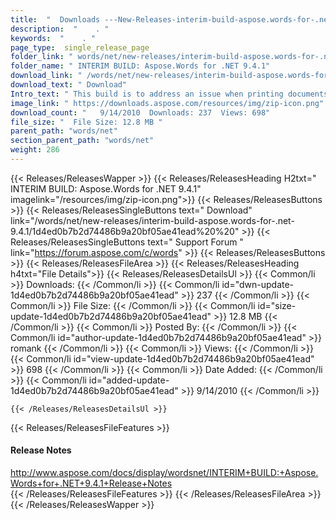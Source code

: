 ```yaml
---
title:  "  Downloads ---New-Releases-interim-build-aspose.words-for-.net-9.4.1 . " 
description:  "    . " 
keywords:  "    . " 
page_type:  single_release_page
folder_link: " words/net/new-releases/interim-build-aspose.words-for-.net-9.4.1/"
folder_name: " INTERIM BUILD: Aspose.Words for .NET 9.4.1"
download_link: " /words/net/new-releases/interim-build-aspose.words-for-.net-9.4.1/1d4ed0b7b2d74486b9a20bf05ae41ead"
download_text: " Download"
Intro_text: " This build is to address an issue when printing documents or rendering to graphi..."
image_link: " https://downloads.aspose.com/resources/img/zip-icon.png"
download_count: "   9/14/2010  Downloads: 237  Views: 698"
file_size: "  File Size: 12.8 MB "
parent_path: "words/net"
section_parent_path: "words/net"
weight: 286 
---
```


{{< Releases/ReleasesWapper >}}
  {{< Releases/ReleasesHeading H2txt=" INTERIM BUILD: Aspose.Words for .NET 9.4.1" imagelink="/resources/img/zip-icon.png">}}
  {{< Releases/ReleasesButtons >}}
    {{< Releases/ReleasesSingleButtons text=" Download" link="/words/net/new-releases/interim-build-aspose.words-for-.net-9.4.1/1d4ed0b7b2d74486b9a20bf05ae41ead%20%20" >}}
    {{< Releases/ReleasesSingleButtons text=" Support Forum " link="https://forum.aspose.com/c/words" >}}
  {{< Releases/ReleasesButtons >}}
  {{< Releases/ReleasesFileArea >}}
    {{< Releases/ReleasesHeading h4txt="File Details">}}
    {{< Releases/ReleasesDetailsUl >}}
            {{< Common/li  >}} Downloads: {{< /Common/li >}} 
      {{< Common/li id="dwn-update-1d4ed0b7b2d74486b9a20bf05ae41ead" >}} 237 {{< /Common/li >}} 
      {{< Common/li  >}} File Size: {{< /Common/li >}} 
      {{< Common/li id="size-update-1d4ed0b7b2d74486b9a20bf05ae41ead" >}} 12.8 MB {{< /Common/li >}} 
      {{< Common/li  >}} Posted By: {{< /Common/li >}} 
      {{< Common/li id="author-update-1d4ed0b7b2d74486b9a20bf05ae41ead" >}} romank {{< /Common/li >}} 
      {{< Common/li  >}} Views: {{< /Common/li >}} 
      {{< Common/li id="view-update-1d4ed0b7b2d74486b9a20bf05ae41ead" >}} 698 {{< /Common/li >}} 
      {{< Common/li  >}} Date Added: {{< /Common/li >}} 
      {{< Common/li id="added-update-1d4ed0b7b2d74486b9a20bf05ae41ead" >}} 9/14/2010 {{< /Common/li >}} 

    {{< /Releases/ReleasesDetailsUl >}}

  {{< Releases/ReleasesFileFeatures >}}
      <h4>Release Notes</h4><div><a href="http://www.aspose.com/docs/display/wordsnet/INTERIM+BUILD:+Aspose.Words+for+.NET+9.4.1+Release+Notes">http://www.aspose.com/docs/display/wordsnet/INTERIM+BUILD:+Aspose.Words+for+.NET+9.4.1+Release+Notes</a></div>
  {{< /Releases/ReleasesFileFeatures >}}
 {{< /Releases/ReleasesFileArea >}}
{{< /Releases/ReleasesWapper >}}


